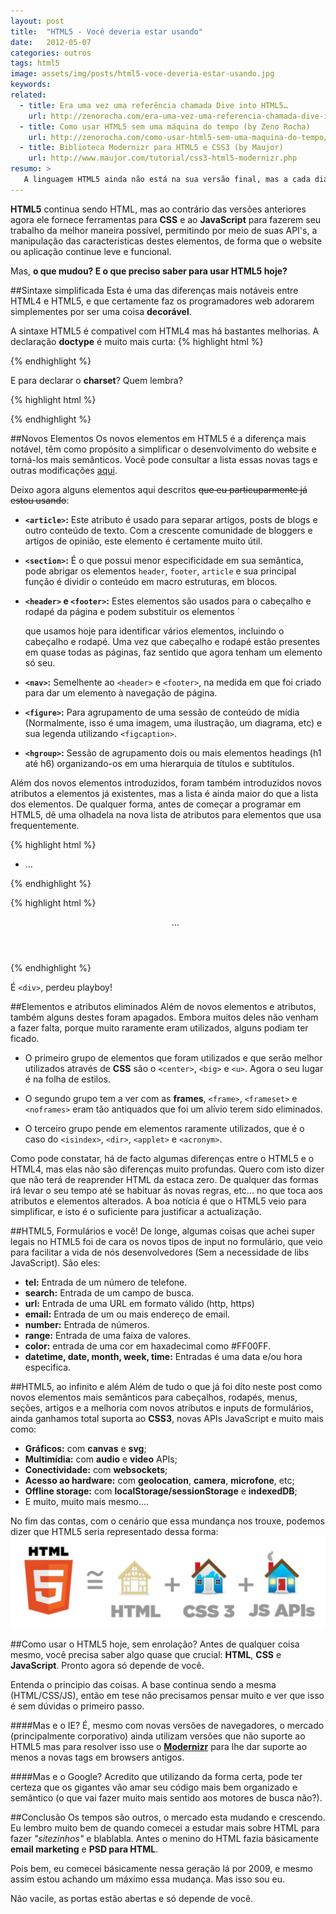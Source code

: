 ```yaml
---
layout: post
title:  "HTML5 - Você deveria estar usando"
date:   2012-05-07
categories: outros
tags: html5
image: assets/img/posts/html5-voce-deveria-estar-usando.jpg
keywords:
related:
  - title: Era uma vez uma referência chamada Dive into HTML5…
    url: http://zenorocha.com/era-uma-vez-uma-referencia-chamada-dive-into-html5/
  - title: Como usar HTML5 sem uma máquina do tempo (by Zeno Rocha)
    url: http://zenorocha.com/como-usar-html5-sem-uma-maquina-do-tempo/
  - title: Biblioteca Modernizr para HTML5 e CSS3 (by Maujor)
    url: http://www.maujor.com/tutorial/css3-html5-modernizr.php
resumo: >
   A linguagem HTML5 ainda não está na sua versão final, mas a cada dia que passa mais e mais websites começam a usá-la. A linguagem aproxima-se dos requisitos da Web e torna-se mais fácil publicar conteúdos Web 2.0. Quando HTML4 reinava, a Web2.0 nem sequer tinha sido pensada, sendo assim pouco compatíveis. Mas com HTML5, é expectável que seja diferente.
---
```

**HTML5** continua sendo HTML, mas ao contrário das versões anteriores agora ele fornece ferramentas para **CSS** e ao **JavaScript** para fazerem seu trabalho da melhor maneira possível, permitindo por meio de suas API's, a manipulação das caracteristicas destes elementos, de forma que o website ou aplicação continue leve e funcional.

Mas, **o que mudou? E o que preciso saber para usar HTML5 hoje?**

##Sintaxe simplificada
Esta é uma das diferenças mais notáveis entre HTML4 e HTML5, e que certamente faz os programadores web adorarem simplementes por ser uma coisa **decorável**.

A sintaxe HTML5 é compativel com HTML4 mas há bastantes melhorias. A declaração **doctype** é muito mais curta:
{% highlight html %}
<!-- Era XHTML -->
<!DOCTYPE html PUBLIC "-//W3C//DTD XHTML 1.0 Transitional//EN"
"http://www.w3.org/TR/xhtml1/DTD/xhtml1-transitional.dtd">

<!-- Agora::HTML5 -->
<!DOCTYPE html>
{% endhighlight %}

E para declarar o **charset**? Quem lembra?

{% highlight html %}
<!-- Era HTML4/XHTML -->
<meta http-equiv="Content-Type" content="text/html; charset=UTF-8">

<!-- Agora::HTML5 -->
<meta charset="UTF-8">
{% endhighlight %}

##Novos Elementos
Os novos elementos em HTML5 é a diferença mais notável, têm como propósito a simplificar o desenvolvimento do website e torná-los mais semânticos. Você pode consultar a lista essas novas tags e outras modificações [aqui](https://rawgit.com/whatwg/html-differences/master/Overview.html).

Deixo agora alguns elementos aqui descritos <del>que eu particuparmente já estou usando</del>:

- **`<article>`:** Este atributo é usado para separar artigos, posts de blogs e outro conteúdo de texto. Com a crescente comunidade de bloggers e artigos de opinião, este elemento é certamente muito útil.

- **`<section>`:** É o que possui menor especificidade em sua semântica, pode abrigar os elementos `header`, `footer`, `article` e sua principal função é dividir o conteúdo em macro estruturas, em blocos.

- **`<header>` e `<footer>`:** Estes elementos são usados para o cabeçalho e rodapé da página e podem substituir os elementos `<div> que usamos hoje para identificar vários elementos, incluindo o cabeçalho e rodapé. Uma vez que cabeçalho e rodapé estão presentes em quase todas as páginas, faz sentido que agora tenham um elemento só seu.

- **`<nav>`:** Semelhente ao `<header>` e `<footer>`, na medida em que foi criado para dar um elemento à navegação de página.

- **`<figure>`:** Para agrupamento de uma sessão de conteúdo de mídia (Normalmente, isso é uma imagem, uma ilustração, um diagrama, etc) e sua legenda utilizando `<figcaption>`.

- **`<hgroup>`:** Sessão de agrupamento dois ou mais elementos headings (h1 até h6) organizando-os em uma hierarquia de títulos e subtítulos.

Além dos novos elementos introduzidos, foram também introduzidos novos atributos a elementos já existentes, mas a lista é ainda maior do que a lista dos elementos. De qualquer forma, antes de começar a programar em HTML5, dê uma olhadela na nova lista de atributos para elementos que usa frequentemente.

{% highlight html %}
<!-- Era HTML4/XHTML -->
<div id="topo">
  <ul id="menu">
    <li>...</li>
  </ul>
</div>
<div id="sidebar"></div>
<div id="container"></div>
<div id="rodape"></div>
{% endhighlight %}

{% highlight html %}
<!-- Agora::HTML5 -->
<header id="topo">
  <nav id="menu">
    <ul>...</ul>
  </nav>
</header>
<aside id="sidebar"></aside>
<section id="container"></section>
<footer id="rodape"></footer>
{% endhighlight %}

É `<div>`, perdeu playboy!

##Elementos e atributos eliminados
Além de novos elementos e atributos, também alguns destes foram apagados. Embora muitos deles não venham a fazer falta, porque muito raramente eram utilizados, alguns podiam ter ficado.

- O primeiro grupo de elementos que foram utilizados e que serão melhor utilizados através de **CSS** são o `<center>`, `<big>` e `<u>`. Agora o seu lugar é na folha de estilos.

- O segundo grupo tem a ver com as **frames**, `<frame>`, `<frameset>` e `<noframes>` eram tão antiquados que foi um alívio terem sido eliminados.

- O terceiro grupo pende em elementos raramente utilizados, que é o caso do `<isindex>`, `<dir>`, `<applet>` e `<acronym>`.

Como pode constatar, há de facto algumas diferenças entre o HTML5 e o HTML4, mas elas não são diferenças muito profundas. Quero com isto dizer que não terá de reaprender HTML da estaca zero. De qualquer das formas irá levar o seu tempo até se habituar ás novas regras, etc... no que toca aos atributos e elementos alterados. A boa notícia é que o HTML5 veio para simplificar, e isto é o suficiente para justificar a actualização.

##HTML5, Formulários e você!
De longe, algumas coisas que achei super legais no HTML5 foi de cara os novos tipos de input no formulário, que veio para facilitar a vida de nós desenvolvedores (Sem a necessidade de libs JavaScript). São eles:

- **tel:** Entrada de um número de telefone.
- **search:** Entrada de um campo de busca.
- **url:** Entrada de uma URL em formato válido (http, https)
- **email:** Entrada de um ou mais endereço de email.
- **number:** Entrada de números.
- **range:** Entrada de uma faixa de valores.
- **color:** entrada de uma cor em haxadecimal como #FF00FF.
- **datetime, date, month, week, time:** Entradas é uma data e/ou hora especifica.

##HTML5, ao infinito e além
Além de tudo o que já foi dito neste post como novos elementos mais semânticos para cabeçalhos, rodapés, menus, seções, artigos e a melhoria com novos atributos e inputs de formulários, ainda ganhamos total suporta ao **CSS3**, novas APIs JavaScript e muito mais como:

- **Gráficos:** com **canvas** e **svg**;
- **Multimídia:** com **audio** e **video** APIs;
- **Conectividade:** com **websockets**;
- **Acesso ao hardware:** com **geolocation**, **camera**, **microfone**, etc;
- **Offline storage:** com **localStorage/sessionStorage** e **indexedDB**;
- E muito, muito mais mesmo....

No fim das contas, com o cenário que essa mundança nos trouxe, podemos dizer que HTML5 seria representado dessa forma:
!['Explicação de como HTML5 funciona'](/assets/img/posts/html5-houses.png)

##Como usar o HTML5 hoje, sem enrolação?
Antes de qualquer coisa mesmo, você precisa saber algo quase que crucial: **HTML**, **CSS** e **JavaScript**. Pronto agora só depende de você.

Entenda o principio das coisas. A base continua sendo a mesma (HTML/CSS/JS), então em tese não precisamos pensar muito e ver que isso é sem dúvidas o primeiro passo.

####Mas e o IE?
É, mesmo com novas versões de navegadores, o mercado (principalmente corporativo) ainda utilizam versões que não suporte ao HTML5 mas para resolver isso use o **[Modernizr](http://modernizr.com/)** para lhe dar suporte ao menos a novas tags em browsers antigos.

####Mas e o Google?
Acredito que utilizando da forma certa, pode ter certeza que os gigantes vão amar seu código mais bem organizado e semântico (o que vai fazer muito mais sentido aos motores de busca não?).

##Conclusão
Os tempos são outros, o mercado esta mudando e crescendo. Eu lembro muito bem de quando comecei a estudar mais sobre HTML para fazer *"sitezinhos"* e blablabla. Antes o menino do HTML fazia básicamente **email marketing** e **PSD para HTML**.

Pois bem, eu comecei básicamente nessa geração lá por 2009, e mesmo assim estou achando um máximo essa mudança. Mas isso sou eu.

Não vacile, as portas estão abertas e só depende de você.